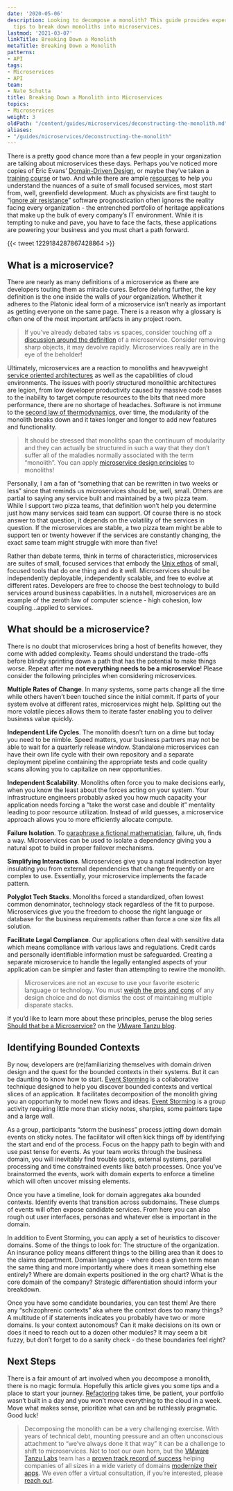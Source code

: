 ```yaml
---
date: '2020-05-06'
description: Looking to decompose a monolith? This guide provides expert tricks and
  tips to break down monoliths into microservices.
lastmod: '2021-03-07'
linkTitle: Breaking Down a Monolith
metaTitle: Breaking Down a Monolith
patterns:
- API
tags:
- Microservices
- API
team:
- Nate Schutta
title: Breaking Down a Monolith into Microservices
topics:
- Microservices
weight: 3
oldPath: "/content/guides/microservices/deconstructing-the-monolith.md"
aliases:
- "/guides/microservices/deconstructing-the-monolith"
---
```


There is a pretty good chance more than a few people in your organization are talking about microservices these days. Perhaps you’ve noticed more copies of Eric Evans’ [Domain-Driven Design](https://www.amazon.com/Domain-Driven-Design-Tackling-Complexity-Software/dp/0321125215), or maybe they’ve taken a [training course](http://www.wmrichards.com/microservices-architecture.html) or two. And while there are ample [resources](https://martinfowler.com/microservices/) to help you understand the nuances of a suite of small focused services, most start from, well, greenfield development. Much as physicists are first taught to “[ignore air resistance](https://www.forbes.com/sites/chadorzel/2015/09/29/the-annoying-physics-of-air-resistance/#38a1ab0e718a)” software prognostication often ignores the reality facing every organization - the entrenched portfolio of heritage applications that make up the bulk of every company’s IT environment. While it is tempting to nuke and pave, you have to face the facts, these applications are powering your business and you must chart a path forward.

{{< tweet 1229184287867428864 >}}

## What is a microservice?

There are nearly as many definitions of a microservice as there are developers touting them as miracle cures. Before delving further, the key definition is the one inside the walls of *your* organization. Whether it adheres to the Platonic ideal form of a microservice isn’t nearly as important as getting everyone on the same page. There is a reason why a glossary is often one of the most important artifacts in any project room.

> If you’ve already debated tabs vs spaces, consider touching off a [discussion around the definition](https://mobile.twitter.com/littleidea/status/500005289241108480) of a microservice. Consider removing sharp objects, it may devolve rapidly. Microservices really are in the eye of the beholder!

Ultimately, microservices are a reaction to monoliths and heavyweight [service oriented architectures](https://martinfowler.com/bliki/ServiceOrientedAmbiguity.html) as well as the capabilities of cloud environments. The issues with poorly structured monolithic architectures are legion, from low developer productivity caused by massive code bases to the inability to target compute resources to the bits that need more performance, there are no shortage of headaches. Software is not immune to the [second law of thermodynamics](https://www.grc.nasa.gov/WWW/K-12/airplane/thermo2.html), over time, the modularity of the monolith breaks down and it takes longer and longer to add new features and functionality.

> It should be stressed that monoliths span the continuum of modularity and they can actually be structured in such a way that they don’t suffer all of the maladies normally associated with the term “monolith”. You can apply [microservice design principles](https://twitter.com/simonbrown/status/962945350737825793?lang=en) to monoliths!

Personally, I am a fan of “something that can be rewritten in two weeks or less” since that reminds us microservices should be, well, small. Others are partial to saying any service built and maintained by a two pizza team. While I support two pizza teams, that definition won’t help you determine just how many services said team can support. Of course there is no stock answer to that question, it depends on the volatility of the services in question. If the microservices are stable, a two pizza team might be able to support ten or twenty however if the services are constantly changing, the exact same team might struggle with more than five!

Rather than debate terms, think in terms of characteristics, microservices are suites of small, focused services that embody the [Unix ethos](http://www.catb.org/~esr/writings/taoup/html/ch01s06.html) of small, focused tools that do one thing and do it well. Microservices should be independently deployable, independently scalable, and free to evolve at different rates. Developers are free to choose the best technology to build services around business capabilities. In a nutshell, microservices are an example of the zeroth law of computer science - high cohesion, low coupling...applied to services.

## What should be a microservice?

There is no doubt that microservices bring a host of benefits however, they come with added complexity. Teams should understand the trade-offs before blindly sprinting down a path that has the potential to make things worse. Repeat after me **not everything needs to be a microservice**! Please consider the following principles when considering microservices.

**Multiple Rates of Change**. In many systems, some parts change all the time while others haven’t been touched since the initial commit. If parts of your system evolve at different rates, microservices might help. Splitting out the more volatile pieces allows them to iterate faster enabling you to deliver business value quickly.

**Independent Life Cycles**. The monolith doesn’t turn on a dime but today you need to be nimble. Speed matters, your business partners may not be able to wait for a quarterly release window. Standalone microservices can have their own life cycle with their own repository and a separate deployment pipeline containing the appropriate tests and code quality scans allowing you to capitalize on new opportunities.

**Independent Scalability**. Monoliths often force you to make decisions early, when you know the least about the forces acting on your system. Your infrastructure engineers probably asked you how much capacity your application needs forcing a “take the worst case and double it” mentality leading to poor resource utilization. Instead of wild guesses, a microservice approach allows you to more efficiently allocate compute.

**Failure Isolation**. To [paraphrase a fictional mathematician](https://www.youtube.com/watch?v=dMjQ3hA9mEA), failure, uh, finds a way. Microservices can be used to isolate a dependency giving you a natural spot to build in proper failover mechanisms.

**Simplifying Interactions**. Microservices give you a natural indirection layer insulating you from external dependencies that change frequently or are complex to use. Essentially, your microservice implements the facade pattern.

**Polyglot Tech Stacks**. Monoliths forced a standardized, often lowest common denominator, technology stack regardless of the fit to purpose. Microservices give you the freedom to choose the right language or database for the business requirements rather than force a one size fits all solution.

**Facilitate Legal Compliance**. Our applications often deal with sensitive data which means compliance with various laws and regulations. Credit cards and personally identifiable information must be safeguarded. Creating a separate microservice to handle the legally entangled aspects of your application can be simpler and faster than attempting to rewire the monolith.

> Microservices are not an excuse to use your favorite esoteric language or technology. You must [weigh the pros and cons](https://www.vmwaretanzu.com/episode/0004/) of any design choice and do not dismiss the cost of maintaining multiple disparate stacks.

If you’d like to learn more about these principles, peruse the blog series [Should that be a Microservice?](https://tanzu.vmware.com/content/blog/should-that-be-a-microservice-keep-these-six-factors-in-mind) on the [VMware Tanzu blog](https://tanzu.vmware.com/blog).

## Identifying Bounded Contexts

By now, developers are (re)familiarizing themselves with domain driven design and the quest for the bounded contexts in their systems. But it can be daunting to know how to start. [Event Storming](https://tanzu.vmware.com/content/podcasts/domain-driven-design-event-storming-with-jakub-pilimon) is a collaborative technique designed to help you discover bounded contexts and vertical slices of an application. It facilitates decomposition of the monolith giving you an opportunity to model new flows and ideas. [Event Storming](https://www.eventstorming.com/book/) is a group activity requiring little more than sticky notes, sharpies, some painters tape and a large wall.

As a group, participants “storm the business” process jotting down domain events on sticky notes. The facilitator will often kick things off by identifying the start and end of the process. Focus on the happy path to begin with and use past tense for events. As your team works through the business domain, you will inevitably find trouble spots, external systems, parallel processing and time constrained events like batch processes. Once you’ve brainstormed the events, work with domain experts to enforce a timeline which will often uncover missing elements.

Once you have a timeline, look for domain aggregates aka bounded contexts. Identify events that transition across subdomains. These clumps of events will often expose candidate services. From here you can also rough out user interfaces, personas and whatever else is important in the domain.

In addition to Event Storming, you can apply a set of heuristics to discover domains. Some of the things to look for:
The structure of the organization. An insurance policy means different things to the billing area than it does to the claims department.
Domain language - where does a given term mean the same thing and more importantly where does it mean something else entirely?
Where are domain experts positioned in the org chart?
What is the core domain of the company? Strategic differentiation should inform your breakdown.

Once you have some candidate boundaries, you can test them! Are there any “schizophrenic contexts” aka where the context does too many things? A multitude of if statements indicates you probably have two or more domains. Is your context autonomous? Can it make decisions on its own or does it need to reach out to a dozen other modules? It may seem a bit fuzzy, but don’t forget to do a sanity check - do these boundaries feel right?

## Next Steps

There is a fair amount of art involved when you decompose a monolith, there is no magic formula. Hopefully this article gives you some tips and a place to start your journey. [Refactoring](https://www.youtube.com/watch?v=toqfiv4o7jA) takes time, be patient, your portfolio wasn’t built in a day and you won’t move everything to the cloud in a week. Move what makes sense, prioritize what can and be ruthlessly pragmatic. Good luck!

> Decomposing the monolith can be a very challenging exercise. With years of technical debt, mounting pressure and an often unconscious attachment to “we’ve always done it that way” it can be a challenge to shift to microservices. Not to toot our own horn, but the [VMware Tanzu Labs](https://tanzu.vmware.com/labs) team has a [proven track record of success](https://tanzu.vmware.com/customers) helping companies of all sizes in a wide variety of domains [modernize their apps](https://tanzu.vmware.com/application-modernization). We even offer a virtual consultation, if you’re interested, please [reach out](https://tanzu.vmware.com/product-consultation).